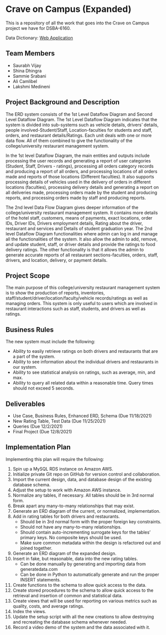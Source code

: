 # Crave on Campus (Expanded)

This is a repository of all the work that goes into the Crave on Campus project we have for DSBA-6160.

Data Dictionary: [Web Application](https://acamlibe.github.io/Crave-on-Campus-Expanded/Dictionary)

## Team Members

- Saurabh Vijay
- Shina Dhingra
- Sammie Srabani
- Ali Camlibel
- Lakshmi Medineni

## Project Background and Description

The ERD system consists of the 1st Level Dataflow Diagram and Second Level Dataflow Diagram. The 1st Level Dataflow Diagram indicates that the system is divided into sub-systems such as vehicle details, drivers’ details, people involved-Student/Staff, Location-faculties for students and staff, orders, and restaurant details/Ratings. Each unit deals with one or more data flow. All of them combined to give the functionality of the college/university restaurant management system.

In the 1st level Dataflow Diagram, the main entities and outputs include processing the user records and generating a report of user categories (Student, Staff, Drivers - ratings), processing all orders category records and producing a report of all orders, and processing locations of all orders made and reports of those locations (Different faculties). It also supports processing details of vehicles used in the delivery of orders in different locations (faculties), processing delivery details and generating a report on all deliveries made, processing orders made by the student and producing reports, and processing orders made by staff and producing reports.

The 2nd level Data Flow Diagram gives deeper information of the college/university restaurant management system. It contains more details of the hotel staff, customers, means of payments, exact locations, order IDs, Driver IDs, Drivers employment details, Rating about the driver, restaurant and services and Details of student graduation year.
The 2nd level Dataflow Diagram functionalities where admin can log in and manage all the functionalities of the system. It also allow the admin to add, remove, and update student, staff, or driver details and provide the ratings to food delivery ratings. The other functionality is that it allows the admin to generate accurate reports of all restaurant sections-faculties, orders, staff, drivers, and location, delivery, or payment details.

## Project Scope

The main purpose of this college/university restaurant management system is to show the production of reports, inventories, staff/student/driver/location/faculty/vehicle records/ratings as well as managing orders. This system is only useful to users which are involved in restaurant interactions such as staff, students, and drivers as well as ratings.

## Business Rules

The new system must include the following:

- Ability to easily retrieve ratings on both drivers and restaurants that are a part of the system.
- Ability to see information about the individual drivers and restaurants in our system.
- Ability to see statistical analysis on ratings, such as average, min, and max.
- Ability to query all related data within a reasonable time. Query times should not exceed 5 seconds.

## Deliverables

- Use Case, Business Rules, Enhanced ERD, Schema (Due 11/18/2021)
- New Rating Table, Test Data (Due 11/25/2021)
- Queries (Due 12/2/2021)
- Final Project (Due 12/8/2021)

## Implementation Plan

Implementing this plan will require the following:

1. Spin up a MySQL RDS instance on Amazon AWS.
2. Initialize private Git repo on GitHub for version control and collaboration.
3. Import the current design, data, and database design of the existing database schema.
4. Adjust the setup to work with Amazon AWS instance.
5. Normalize any tables, if necessary. All tables should be in 3rd normal form.
6. Break apart any many-to-many relationships that may exist.
7. Generate an ERD diagram of the current, or normalized, implementation.
8. Add in rating tables for both drivers and restaurants.
   - Should be in 3rd normal form with the proper foreign key constraints.
   - Should not have any many-to-many relationships.
   - Should contain auto-incrementing surrogate keys for the tables’ primary keys. No composite keys should be used.
   - Make sure common metadata within the design is refactored out and joined together.
9. Generate an ERD diagram of the expanded design.
10. Insert in fake, but reasonable, data into the new rating tables.
    - Can be done manually by generating and importing data from generatedata.com
    - Can be done in Python to automatically generate and run the proper INSERT statements.
11. Create functions to the schema to allow quick access to the data.
12. Create stored procedures to the schema to allow quick access to the retrieval and insertion of common and statistical data.
13. Create views that will be used for reporting on various metrics such as quality, costs, and average ratings.
14. Index the views.
15. Update the setup script with all the new creations to allow destroying and recreating the database schema whenever needed.
16. Record a video demo of the system and the data associated with it.
